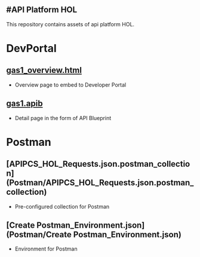 #API Platform HOL
-----
This repository contains assets of api platform HOL.
# DevPortal
## [gas1_overview.html](DevPortal/gas1_overview.html)
- Overview page to embed to Developer Portal

## [gas1.apib](DevPortal/gas1.apib)
- Detail page in the form of API Blueprint

# Postman
## [APIPCS_HOL_Requests.json.postman_collection] (Postman/APIPCS_HOL_Requests.json.postman_collection)
- Pre-configured collection for Postman

## [Create Postman_Environment.json] (Postman/Create Postman_Environment.json)
- Environment for Postman
